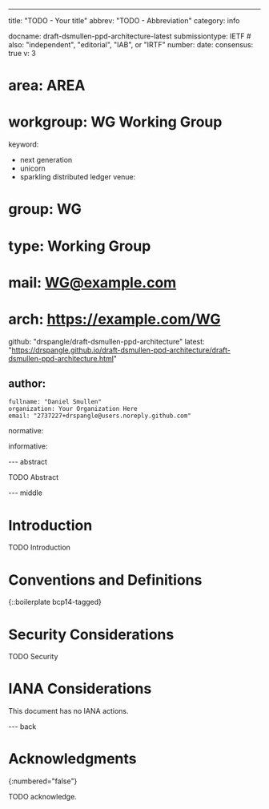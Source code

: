 ---
title: "TODO - Your title"
abbrev: "TODO - Abbreviation"
category: info

docname: draft-dsmullen-ppd-architecture-latest
submissiontype: IETF  # also: "independent", "editorial", "IAB", or "IRTF"
number:
date:
consensus: true
v: 3
# area: AREA
# workgroup: WG Working Group
keyword:
 - next generation
 - unicorn
 - sparkling distributed ledger
venue:
#  group: WG
#  type: Working Group
#  mail: WG@example.com
#  arch: https://example.com/WG
  github: "drspangle/draft-dsmullen-ppd-architecture"
  latest: "https://drspangle.github.io/draft-dsmullen-ppd-architecture/draft-dsmullen-ppd-architecture.html"

author:
 -
    fullname: "Daniel Smullen"
    organization: Your Organization Here
    email: "2737227+drspangle@users.noreply.github.com"

normative:

informative:


--- abstract

TODO Abstract


--- middle

# Introduction

TODO Introduction


# Conventions and Definitions

{::boilerplate bcp14-tagged}


# Security Considerations

TODO Security


# IANA Considerations

This document has no IANA actions.


--- back

# Acknowledgments
{:numbered="false"}

TODO acknowledge.
